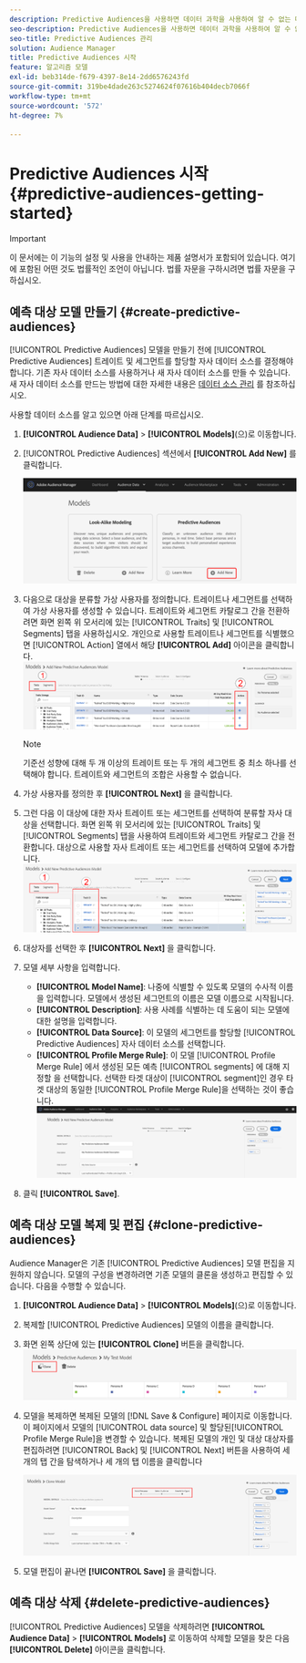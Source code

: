 ```yaml
---
description: Predictive Audiences을 사용하면 데이터 과학을 사용하여 알 수 없는 대상을 실시간으로 개별 성향으로 분류할 수 있습니다.
seo-description: Predictive Audiences을 사용하면 데이터 과학을 사용하여 알 수 없는 대상을 실시간으로 개별 성향으로 분류할 수 있습니다.
seo-title: Predictive Audiences 관리
solution: Audience Manager
title: Predictive Audiences 시작
feature: 알고리즘 모델
exl-id: beb314de-f679-4397-8e14-2dd6576243fd
source-git-commit: 319be4dade263c5274624f07616b404decb7066f
workflow-type: tm+mt
source-wordcount: '572'
ht-degree: 7%

---
```


# Predictive Audiences 시작 {#predictive-audiences-getting-started}

>[!IMPORTANT]
>이 문서에는 이 기능의 설정 및 사용을 안내하는 제품 설명서가 포함되어 있습니다. 여기에 포함된 어떤 것도 법률적인 조언이 아닙니다. 법률 자문을 구하시려면 법률 자문을 구하십시오.

## 예측 대상 모델 만들기 {#create-predictive-audiences}

[!UICONTROL Predictive Audiences] 모델을 만들기 전에 [!UICONTROL Predictive Audiences] 트레이트 및 세그먼트를 할당할 자사 데이터 소스를 결정해야 합니다. 기존 자사 데이터 소스를 사용하거나 새 자사 데이터 소스를 만들 수 있습니다. 새 자사 데이터 소스를 만드는 방법에 대한 자세한 내용은 [데이터 소스 관리](https://experienceleague.adobe.com/docs/audience-manager/user-guide/features/data-sources/manage-datasources.html) 를 참조하십시오.

사용할 데이터 소스를 알고 있으면 아래 단계를 따르십시오.

1. **[!UICONTROL Audience Data]** > **[!UICONTROL Models]**(으)로 이동합니다.
1. [!UICONTROL Predictive Audiences] 섹션에서 **[!UICONTROL Add New]** 를 클릭합니다.

   ![smart-persona-add](assets/predictive-audiences-add.png)

1. 다음으로 대상을 분류할 가상 사용자를 정의합니다. 트레이트나 세그먼트를 선택하여 가상 사용자를 생성할 수 있습니다. 트레이트와 세그먼트 카탈로그 간을 전환하려면 화면 왼쪽 위 모서리에 있는 [!UICONTROL Traits] 및 [!UICONTROL Segments] 탭을 사용하십시오. 개인으로 사용할 트레이트나 세그먼트를 식별했으면 [!UICONTROL Action] 열에서 해당 **[!UICONTROL Add]** 아이콘을 클릭합니다.
   ![smart-persona-select-personas](assets/predictive-audiences-persona.png)
   >[!NOTE]
   >기준선 성향에 대해 두 개 이상의 트레이트 또는 두 개의 세그먼트 중 최소 하나를 선택해야 합니다. 트레이트와 세그먼트의 조합은 사용할 수 없습니다.
1. 가상 사용자를 정의한 후 **[!UICONTROL Next]** 을 클릭합니다.
1. 그런 다음 이 대상에 대한 자사 트레이트 또는 세그먼트를 선택하여 분류할 자사 대상을 선택합니다. 화면 왼쪽 위 모서리에 있는 [!UICONTROL Traits] 및 [!UICONTROL Segments] 탭을 사용하여 트레이트와 세그먼트 카탈로그 간을 전환합니다. 대상으로 사용할 자사 트레이트 또는 세그먼트를 선택하여 모델에 추가합니다.
   ![smart-persona-select-audience](assets/predictive-audiences-audience.png)
1. 대상자를 선택한 후 **[!UICONTROL Next]** 을 클릭합니다.
1. 모델 세부 사항을 입력합니다.
   * **[!UICONTROL Model Name]**: 나중에 식별할 수 있도록 모델의 수사적 이름을 입력합니다. 모델에서 생성된 세그먼트의 이름은 모델 이름으로 시작됩니다.
   * **[!UICONTROL Description]**: 사용 사례를 식별하는 데 도움이 되는 모델에 대한 설명을 입력합니다.
   * **[!UICONTROL Data Source]**: 이 모델의 세그먼트를 할당할  [!UICONTROL Predictive Audiences] 자사 데이터 소스를 선택합니다.
   * **[!UICONTROL Profile Merge Rule]**: 이 모델 [!UICONTROL Profile Merge Rule] 에서 생성된 모든 예측 [!UICONTROL segments] 에 대해 지정할 을 선택합니다. 선택한 타겟 대상이 [!UICONTROL segment]인 경우 타겟 대상의 동일한 [!UICONTROL Profile Merge Rule]을 선택하는 것이 좋습니다.
      ![predictive-audiences-save](assets/predictive-audiences-save.png)
1. 클릭 **[!UICONTROL Save]**.

## 예측 대상 모델 복제 및 편집 {#clone-predictive-audiences}

Audience Manager은 기존 [!UICONTROL Predictive Audiences] 모델 편집을 지원하지 않습니다. 모델의 구성을 변경하려면 기존 모델의 클론을 생성하고 편집할 수 있습니다. 다음을 수행할 수 있습니다.

1. **[!UICONTROL Audience Data]** > **[!UICONTROL Models]**(으)로 이동합니다.
2. 복제할 [!UICONTROL Predictive Audiences] 모델의 이름을 클릭합니다.
3. 화면 왼쪽 상단에 있는 **[!UICONTROL Clone]** 버튼을 클릭합니다.
   ![predictive-audiences-clone](assets/predictive-audiences-clone.png)
4. 모델을 복제하면 복제된 모델의 [!DNL Save & Configure] 페이지로 이동합니다. 이 페이지에서 모델의 [!UICONTROL data source] 및 할당된[!UICONTROL Profile Merge Rule]을 변경할 수 있습니다. 복제된 모델의 개인 및 대상 대상자를 편집하려면 [!UICONTROL Back] 및 [!UICONTROL Next] 버튼을 사용하여 세 개의 탭 간을 탐색하거나 세 개의 탭 이름을 클릭합니다

   ![predictive-audiences-clone-navigate](assets/predictive-audiences-clone-navigate.png)

5. 모델 편집이 끝나면 **[!UICONTROL Save]** 을 클릭합니다.

## 예측 대상 삭제 {#delete-predictive-audiences}

[!UICONTROL Predictive Audiences] 모델을 삭제하려면 **[!UICONTROL Audience Data]** > **[!UICONTROL Models]** 로 이동하여 삭제할 모델을 찾은 다음 **[!UICONTROL Delete]** 아이콘을 클릭합니다.
